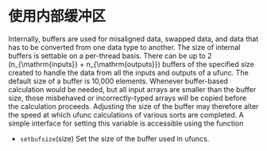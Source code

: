 # 使用内部缓冲区

Internally, buffers are used for misaligned data, swapped data, and data that has to be converted from one data type to another. The size of internal buffers is settable on a per-thread basis. There can be up to 2 (n_{\mathrm{inputs}} + n_{\mathrm{outputs}}) buffers of the specified size created to handle the data from all the inputs and outputs of a ufunc. The default size of a buffer is 10,000 elements. Whenever buffer-based calculation would be needed, but all input arrays are smaller than the buffer size, those misbehaved or incorrectly-typed arrays will be copied before the calculation proceeds. Adjusting the size of the buffer may therefore alter the speed at which ufunc calculations of various sorts are completed. A simple interface for setting this variable is accessible using the function

- ``setbufsize``(size)	Set the size of the buffer used in ufuncs.